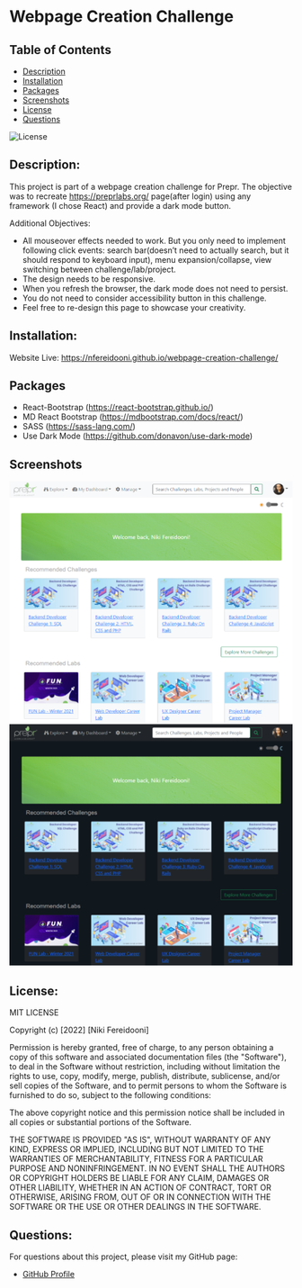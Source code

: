 # Webpage Creation Challenge

## Table of Contents
- [Description](#description)
- [Installation](#installation)
- [Packages](#packages)
- [Screenshots](#screenshots)
- [License](#license)
- [Questions](#questions)

![License](https://img.shields.io/badge/license-MIT-blue.svg)

## Description: 
This project is part of a webpage creation challenge for Prepr.
The objective was to recreate https://preprlabs.org/ page(after login) using any framework (I chose React) and provide a dark mode button.
    
Additional Objectives:
- All mouseover effects needed to work. But you only need to implement following click events: search bar(doesn’t need to actually search, but it should respond to keyboard input), menu expansion/collapse, view switching between challenge/lab/project.
- The design needs to be responsive.
- When you refresh the browser, the dark mode does not need to persist.
- You do not need to consider accessibility button in this challenge. 
- Feel free to re-design this page to showcase your creativity.

## Installation:
Website Live: https://nfereidooni.github.io/webpage-creation-challenge/

## Packages
- React-Bootstrap (https://react-bootstrap.github.io/)
- MD React Bootstrap (https://mdbootstrap.com/docs/react/)
- SASS (https://sass-lang.com/)
- Use Dark Mode (https://github.com/donavon/use-dark-mode)

## Screenshots

![Challenge Light Mode Screenshot](/src/components/assets/img/prepr_light-mode.PNG)
![Challenge Dark Mode Screenshot](/src/components/assets/img/prepr_dark-mode.PNG)

## License:
MIT LICENSE

Copyright (c) [2022] [Niki Fereidooni]

Permission is hereby granted, free of charge, to any person obtaining a copy
of this software and associated documentation files (the "Software"), to deal
in the Software without restriction, including without limitation the rights
to use, copy, modify, merge, publish, distribute, sublicense, and/or sell
copies of the Software, and to permit persons to whom the Software is
furnished to do so, subject to the following conditions:

The above copyright notice and this permission notice shall be included in all
copies or substantial portions of the Software.

THE SOFTWARE IS PROVIDED "AS IS", WITHOUT WARRANTY OF ANY KIND, EXPRESS OR
IMPLIED, INCLUDING BUT NOT LIMITED TO THE WARRANTIES OF MERCHANTABILITY,
FITNESS FOR A PARTICULAR PURPOSE AND NONINFRINGEMENT. IN NO EVENT SHALL THE
AUTHORS OR COPYRIGHT HOLDERS BE LIABLE FOR ANY CLAIM, DAMAGES OR OTHER
LIABILITY, WHETHER IN AN ACTION OF CONTRACT, TORT OR OTHERWISE, ARISING FROM,
OUT OF OR IN CONNECTION WITH THE SOFTWARE OR THE USE OR OTHER DEALINGS IN THE
SOFTWARE.
## Questions:
For questions about this project, please visit my GitHub page:
- [GitHub Profile](https://github.com/nfereidooni)